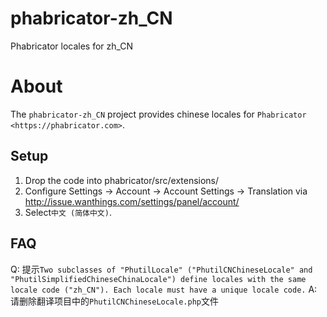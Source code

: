 # phabricator-zh_CN
Phabricator locales for zh_CN

About
=====

The ``phabricator-zh_CN`` project provides chinese locales for `Phabricator <https://phabricator.com>`.

Setup
-----

1. Drop the code into phabricator/src/extensions/
2. Configure Settings -> Account -> Account Settings -> Translation via http://issue.wanthings.com/settings/panel/account/
3. Select`中文 (简体中文)`.


FAQ
-----
Q: 提示`Two subclasses of "PhutilLocale" ("PhutilCNChineseLocale" and "PhutilSimplifiedChineseChinaLocale") define locales with the same locale code ("zh_CN"). Each locale must have a unique locale code.`
A: 请删除翻译项目中的`PhutilCNChineseLocale.php`文件
